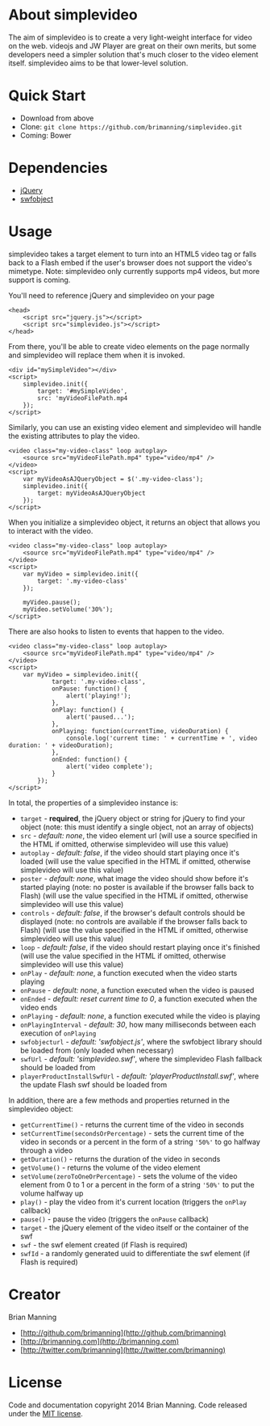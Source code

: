 About simplevideo
===

The aim of simplevideo is to create a very light-weight interface for video on the web. videojs and JW Player are great on their own merits, but some developers need a simpler solution that's much closer to the video element itself. simplevideo aims to be that lower-level solution.

Quick Start
===
+ Download from above
+ Clone: `git clone https://github.com/brimanning/simplevideo.git`
+ Coming: Bower

Dependencies
===
+ [jQuery](http://jquery.com)
+ [swfobject](https://code.google.com/p/swfobject)

Usage
===
simplevideo takes a target element to turn into an HTML5 video tag or falls back to a Flash embed if the user's browser does not support the video's mimetype. Note: simplevideo only currently supports mp4 videos, but more support is coming.

You'll need to reference jQuery and simplevideo on your page

	<head>
		<script src="jquery.js"></script>
		<script src="simplevideo.js"></script>
	</head>

From there, you'll be able to create video elements on the page normally and simplevideo will replace them when it is invoked.

	<div id="mySimpleVideo"></div>
	<script>
		simplevideo.init({
			target: '#mySimpleVideo',
			src: 'myVideoFilePath.mp4
		});
	</script>

Similarly, you can use an existing video element and simplevideo will handle the existing attributes to play the video.

	<video class="my-video-class" loop autoplay>
		<source src="myVideoFilePath.mp4" type="video/mp4" />
	</video>
	<script>
		var myVideoAsAJQueryObject = $('.my-video-class');
		simplevideo.init({
			target: myVideoAsAJQueryObject
		});
	</script>

When you initialize a simplevideo object, it returns an object that allows you to interact with the video.

	<video class="my-video-class" loop autoplay>
		<source src="myVideoFilePath.mp4" type="video/mp4" />
	</video>
	<script>
		var myVideo = simplevideo.init({
			target: '.my-video-class'
		});
			
		myVideo.pause();
		myVideo.setVolume('30%');
	</script>
	
There are also hooks to listen to events that happen to the video.

	<video class="my-video-class" loop autoplay>
		<source src="myVideoFilePath.mp4" type="video/mp4" />
	</video>
	<script>
		var myVideo = simplevideo.init({
				target: '.my-video-class',
				onPause: function() {
					alert('playing!');
				},
				onPlay: function() {
					alert('paused...');
				},
				onPlaying: function(currentTime, videoDuration) {
					console.log('current time: ' + currentTime + ', video duration: ' + videoDuration);
				},
				onEnded: function() {
					alert('video complete');
				}
			});
	</script>
	
In total, the properties of a simplevideo instance is:

+ `target` - __required__, the jQuery object or string for jQuery to find your object (note: this must identify a single object, not an array of objects)
+ `src` - _default: none_, the video element url (will use a source specified in the HTML if omitted, otherwise simplevideo will use this value)
+ `autoplay` - _default: false_, if the video should start playing once it's loaded (will use the value specified in the HTML if omitted, otherwise simplevideo will use this value)
+ `poster` - _default: none_, what image the video should show before it's started playing (note: no poster is available if the browser falls back to Flash) (will use the value specified in the HTML if omitted, otherwise simplevideo will use this value)
+ `controls` - _default: false_, if the browser's default controls should be displayed (note: no controls are available if the browser falls back to Flash) (will use the value specified in the HTML if omitted, otherwise simplevideo will use this value)
+ `loop` - _default: false_, if the video should restart playing once it's finished (will use the value specified in the HTML if omitted, otherwise simplevideo will use this value)
+ `onPlay` - _default: none_, a function executed when the video starts playing
+ `onPause` - _default: none_, a function executed when the video is paused
+ `onEnded` - _default: reset current time to 0_, a function executed when the video ends
+ `onPlaying` - _default: none_, a function executed while the video is playing
+ `onPlayingInterval` - _default: 30_, how many milliseconds between each execution of `onPlaying`
+ `swfobjecturl` - _default: 'swfobject.js'_, where the swfobject library should be loaded from (only loaded when necessary)
+ `swfUrl` - _default: 'simplevideo.swf'_, where the simplevideo Flash fallback should be loaded from
+ `playerProductInstallSwfUrl` - _default: 'playerProductInstall.swf'_, where the update Flash swf should be loaded from

In addition, there are a few methods and properties returned in the simplevideo object:

+ `getCurrentTime()` - returns the current time of the video in seconds
+ `setCurrentTime(secondsOrPercentage)` - sets the current time of the video in seconds or a percent in the form of a string `'50%'` to go halfway through a video
+ `getDuration()` - returns the duration of the video in seconds
+ `getVolume()` - returns the volume of the video element
+ `setVolume(zeroToOneOrPercentage)` - sets the volume of the video element from 0 to 1 or a percent in the form of a string `'50%'` to put the volume halfway up
+ `play()` - play the video from it's current location (triggers the `onPlay` callback)
+ `pause()` - pause the video (triggers the `onPause` callback)
+ `target` - the jQuery element of the video itself or the container of the swf
+ `swf` - the swf element created (if Flash is required)
+ `swfId` - a randomly generated uuid to differentiate the swf element (if Flash is required)

Creator
===
Brian Manning

+ [http://github.com/brimanning](http://github.com/brimanning)
+ [http://brimanning.com](http://brimanning.com)
+ [http://twitter.com/brimanning](http://twitter.com/brimanning)

License
===
Code and documentation copyright 2014 Brian Manning. Code released under the [MIT license](https://github.com/brimanning/simplevideo/blob/master/LICENSE.md).
